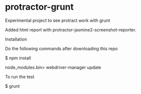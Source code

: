 # protractor-grunt
Experimental project to see protract work with grunt

Added html report with protractor-jasmine2-screenshot-reporter.


Installation

Do the following commands after downloading this repo

$ npm install

node_modules\.bin> webdriver-manager update

To run the test

$ grunt
